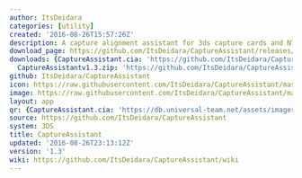 ```yaml
---
author: ItsDeidara
categories: [utility]
created: '2016-08-26T15:57:26Z'
description: A capture alignment assistant for 3ds capture cards and NTRviewer
download_page: https://github.com/ItsDeidara/CaptureAssistant/releases/tag/1.3
downloads: {CaptureAssistant.cia: 'https://github.com/ItsDeidara/CaptureAssistant/releases/download/1.3/CaptureAssistant.cia',
  CaptureAssistantv1.3.zip: 'https://github.com/ItsDeidara/CaptureAssistant/releases/download/1.3/CaptureAssistantv1.3.zip'}
github: ItsDeidara/CaptureAssistant
icon: https://raw.githubusercontent.com/ItsDeidara/CaptureAssistant/master/assets/icon.png
image: https://raw.githubusercontent.com/ItsDeidara/CaptureAssistant/master/assets/banner.png
layout: app
qr: {CaptureAssistant.cia: 'https://db.universal-team.net/assets/images/qr/captureassistant.cia.png'}
source: https://github.com/ItsDeidara/CaptureAssistant
system: 3DS
title: CaptureAssistant
updated: '2016-08-26T23:13:12Z'
version: '1.3'
wiki: https://github.com/ItsDeidara/CaptureAssistant/wiki
---
```

